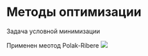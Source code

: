 # Методы оптимизации
Задача условной минимизации 
<p>Применен меотод Polak-Ribere
<img src = "https://github.com/AAAvagyan/Optimization-Methods/blob/main/final_work.jpg">
